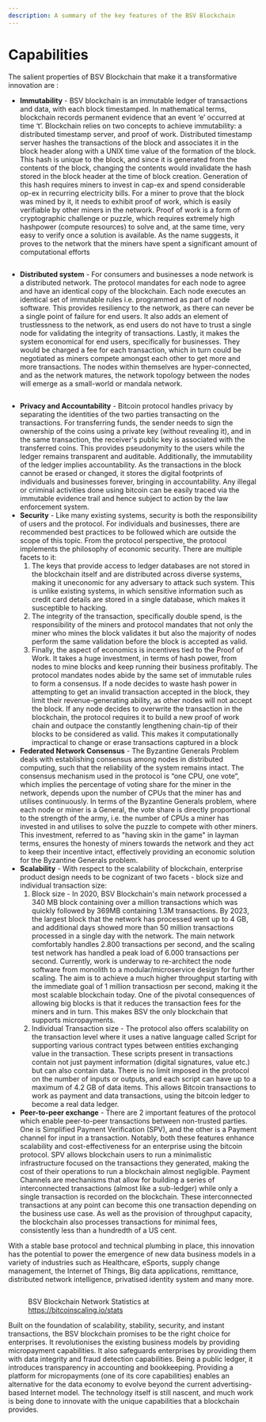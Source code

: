 ```yaml
---
description: A summary of the key features of the BSV Blockchain
---
```


# Capabilities

The salient properties of BSV Blockchain that make it a transformative innovation are :

* **Immutability**  - BSV blockchain is an immutable ledger of transactions and data, with each block timestamped. In mathematical terms, blockchain records permanent evidence that an event ‘e’ occurred at time ‘t’. Blockchain relies on two concepts to achieve immutability: a distributed timestamp server, and proof of work. Distributed timestamp server hashes the transactions of the block and associates it in the block header along with a UNIX time value of the formation of the block. This hash is unique to the block, and since it is generated from the contents of the block, changing the contents would invalidate the hash stored in the block header at the time of block creation. Generation of this hash requires miners to invest in cap-ex and spend considerable op-ex in recurring electricity bills. For a miner to prove that the block was mined by it, it needs to exhibit proof of work, which is easily verifiable by other miners in the network. Proof of work is a form of cryptographic challenge or puzzle, which requires extremely high hashpower (compute resources) to solve and, at the same time, very easy to verify once a solution is available. As the name suggests, it proves to the network that the miners have spent a significant amount of computational efforts

<figure><img src="../.gitbook/assets/WhatIsBlockchain_Slide22.png" alt=""><figcaption></figcaption></figure>

* **Distributed system** - For consumers and businesses a node network is a distributed network. The protocol mandates for each node to agree and have an identical copy of the blockchain. Each node executes an identical set of immutable rules i.e. programmed as part of node software. This provides resiliency to the network, as there can never be a single point of failure for end users. It also adds an element of trustlessness to the network,  as end users do not have to trust a single node for validating the integrity of transactions. Lastly, it makes the system economical for end users, specifically for businesses. They would be charged a fee for each transaction, which in turn could be negotiated as miners compete amongst each other to get more and more transactions. The nodes within themselves are hyper-connected, and as the network matures, the network topology between the nodes will emerge as a small-world or mandala network.

<figure><img src="../.gitbook/assets/WhatIsBlockchain_Slide23.png" alt=""><figcaption></figcaption></figure>

* **Privacy and Accountability** - Bitcoin protocol handles privacy by separating the identities of the two parties transacting on the transactions. For transferring funds, the sender needs to sign the ownership of the coins using a private key (without revealing it), and in the same transaction, the receiver's public key is associated with the transferred coins. This provides pseudonymity to the users while the ledger remains transparent and auditable. Additionally, the immutability of the ledger implies accountability. As the transactions in the block cannot be erased or changed, it stores the digital footprints of individuals and businesses forever, bringing in accountability. Any illegal or criminal activities done using bitcoin can be easily traced via the immutable evidence trail and hence subject to action by the law enforcement system.
* **Security** - Like many existing systems, security is both the responsibility of users and the protocol. For individuals and businesses, there are recommended best practices to be followed which are outside the scope of this topic.  From the protocol perspective, the protocol implements the philosophy of economic security. There are multiple facets to it:
  1. The keys that provide access to ledger databases are not stored in the blockchain itself and are distributed across diverse systems, making it uneconomic for any adversary to attack such system. This is unlike existing systems, in which sensitive information such as credit card details are stored in a single database, which makes it susceptible to hacking.
  2. The integrity of the transaction, specifically double spend, is the responsibility of the miners and protocol mandates that not only the miner who mines the block validates it but also the majority of nodes perform the same validation before the block is accepted as valid.
  3. Finally, the aspect of economics is incentives tied to the Proof of Work. It takes a huge investment, in terms of hash power, from nodes to mine blocks and keep running their business profitably. The protocol mandates nodes abide by the same set of immutable rules to form a consensus. If a node decides to waste hash power in attempting to get an invalid transaction accepted in the block, they limit their revenue-generating ability, as other nodes will not accept the block. If any node decides to overwrite the transaction in the blockchain, the protocol requires it to build a new proof of work chain and outpace the constantly lengthening chain-tip of their blocks to be considered as valid. This makes it computationally impractical to change or erase transactions captured in a block
* **Federated Network Consensus** - The Byzantine Generals Problem deals with establishing consensus among nodes in distributed computing, such that the reliability of the system remains intact. The consensus mechanism used in the protocol is “one CPU, one vote”, which implies the percentage of voting share for the miner in the network, depends upon the number of CPUs that the miner has and utilises continuously. In terms of the Byzantine Generals problem, where each node or miner is a General, the vote share is directly proportional to the strength of the army, i.e. the number of CPUs a miner has invested in and utilises to solve the puzzle to compete with other miners. This investment, referred to as "having skin in the game" in layman terms, ensures the honesty of miners towards the network and they act to keep their incentive intact, effectively providing an economic solution for the Byzantine Generals problem.
* **Scalability** - With respect to the scalability of blockchain, enterprise product design needs to be cognizant of two facets -  block size and individual transaction size:
  1. Block size - In 2020, BSV Blockchain's main network processed a 340 MB block containing over a million transactions which was quickly followed by 369MB containing 1.3M transactions. By 2023, the largest block that the network has processed went up to 4 GB, and additional days showed more than 50 million transactions processed in a single day with the network. The main network comfortably handles 2.800 transactions per second, and the scaling test network has handled a peak load of 6.000 transactions per second. Currently, work is underway to re-architect the node software from monolith to a modular/microservice design for further scaling. The aim is to achieve a much higher throughput starting with the immediate goal of 1 million transactiosn per second, making it the most scalable blockchain today. One of the pivotal consequences of allowing big blocks is that it reduces the transaction fees for the miners and in turn. This makes BSV the only blockchain that supports micropayments.
  2. Individual Transaction size - The protocol also offers scalability on the transaction level where it uses a native language called Script for supporting various contract types between entities exchanging value in the transaction. These scripts present in transactions contain not just payment information (digital signatures, value etc.) but can also contain data. There is no limit imposed in the protocol on the number of inputs or outputs, and each script can have up to a maximum of 4.2 GB of data items. This allows Bitcoin transactions to work as payment and data transactions, using the bitcoin ledger to become a real data ledger.
* **Peer-to-peer exchange** - There are 2 important features of the protocol which enable peer-to-peer transactions between non-trusted parties. One is Simplified Payment Verification (SPV), and the other is a Payment channel for input in a transaction. Notably, both these features enhance scalability and cost-effectiveness for an enterprise using the bitcoin protocol. SPV allows blockchain users to run a minimalistic infrastructure focused on the transactions they generated, making the cost of their operations to run a blockchain almost negligible. Payment Channels are mechanisms that allow for building a series of interconnected transactions (almost like a sub-ledger) while only a single transaction is recorded on the blockchain. These interconnected transactions at any point can become this one transaction depending on the business use case. As well as the provision of throughput capacity, the blockchain also processes transactions for minimal fees, consistently less than a hundredth of a US cent.

With a stable base protocol and technical plumbing in place, this innovation has the potential to power the emergence of new data business models in a variety of industries such as Healthcare, eSports, supply change management, the Internet of Things, Big data applications, remittance, distributed network intelligence, privatised identity system and many more.



<figure><img src="../.gitbook/assets/WhatIsBlockchain_Slide21.png" alt=""><figcaption><p>BSV Blockchain Network Statistics at <a href="https://bitcoinscaling.io/stats">https://bitcoinscaling.io/stats</a></p></figcaption></figure>

Built on the foundation of scalability, stability, security, and instant transactions, the BSV blockchain promises to be the right choice for enterprises. It revolutionises the existing business models by providing micropayment capabilities. It also safeguards enterprises by providing them with data integrity and fraud detection capabilities. Being a public ledger, it introduces transparency in accounting and bookkeeping. Providing a platform for micropayments (one of its core capabilities) enables an alternative for the data economy to evolve beyond the current advertising-based Internet model. The technology itself is still nascent, and much work is being done to innovate with the unique capabilities that a blockchain provides.
